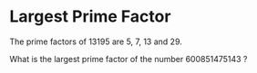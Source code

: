 # Largest Prime Factor

The prime factors of 13195 are 5, 7, 13 and 29.

What is the largest prime factor of the number 600851475143 ?
